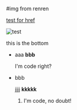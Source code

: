 #img from renren

[test for href](#bottom)

![test](http://fmn.rrimg.com/fmn061/20120228/2135/p_large_MNVs_6fc2000003ed121c.jpg)

<a name="bottom"></a>
this is the bottom

* aaa
**bbb**

    I'm code right?

* bbb

    jjjj
    **kkkkk**
    1. I'm code, no doubt!
